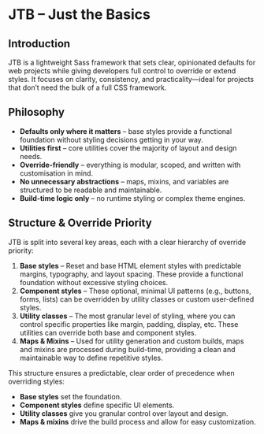# JTB – Just the Basics

## Introduction

JTB is a lightweight Sass framework that sets clear, opinionated defaults for web projects
while giving developers full control to override or extend styles. It focuses on clarity,
consistency, and practicality—ideal for projects that don’t need the bulk of a full CSS
framework.

## Philosophy

* **Defaults only where it matters** – base styles provide a functional foundation without
  styling decisions getting in your way.
* **Utilities first** – core utilities cover the majority of layout and design needs.
* **Override-friendly** – everything is modular, scoped, and written with customisation in
  mind.
* **No unnecessary abstractions** – maps, mixins, and variables are structured to be
  readable and maintainable.
* **Build-time logic only** – no runtime styling or complex theme engines.

## Structure & Override Priority

JTB is split into several key areas, each with a clear hierarchy of override priority:

1. **Base styles** – Reset and base HTML element styles with predictable margins,
   typography, and layout spacing. These provide a functional foundation without excessive
   styling choices.
2. **Component styles** – These optional, minimal UI patterns (e.g., buttons, forms,
   lists) can be overridden by utility classes or custom user-defined styles.
3. **Utility classes** – The most granular level of styling, where you can control
   specific properties like margin, padding, display, etc. These utilities can override
   both base and component styles.
4. **Maps & Mixins** – Used for utility generation and custom builds, maps and mixins are
   processed during build-time, providing a clean and maintainable way to define
   repetitive styles.

This structure ensures a predictable, clear order of precedence when overriding styles:

* **Base styles** set the foundation.
* **Component styles** define specific UI elements.
* **Utility classes** give you granular control over layout and design.
* **Maps & mixins** drive the build process and allow for easy customization.
